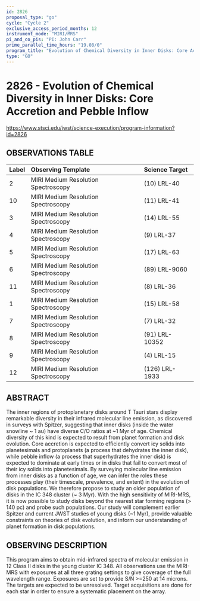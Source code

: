 ```yaml
---
id: 2826
proposal_type: "go"
cycle: "Cycle 2"
exclusive_access_period_months: 12
instrument_mode: "MIRI/MRS"
pi_and_co_pis: "PI: John Carr"
prime_parallel_time_hours: "19.08/0"
program_title: "Evolution of Chemical Diversity in Inner Disks: Core Accretion and Pebble Inflow"
type: "GO"
---
```

# 2826 - Evolution of Chemical Diversity in Inner Disks: Core Accretion and Pebble Inflow
https://www.stsci.edu/jwst/science-execution/program-information?id=2826
## OBSERVATIONS TABLE
| Label | Observing Template                  | Science Target     |
| :---- | :---------------------------------- | :----------------- |
| 2     | MIRI Medium Resolution Spectroscopy | (10) LRL-40        |
| 10    | MIRI Medium Resolution Spectroscopy | (11) LRL-41        |
| 3     | MIRI Medium Resolution Spectroscopy | (14) LRL-55        |
| 4     | MIRI Medium Resolution Spectroscopy | (9) LRL-37         |
| 5     | MIRI Medium Resolution Spectroscopy | (17) LRL-63        |
| 6     | MIRI Medium Resolution Spectroscopy | (89) LRL-9060      |
| 11    | MIRI Medium Resolution Spectroscopy | (8) LRL-36         |
| 1     | MIRI Medium Resolution Spectroscopy | (15) LRL-58        |
| 7     | MIRI Medium Resolution Spectroscopy | (7) LRL-32         |
| 8     | MIRI Medium Resolution Spectroscopy | (91) LRL-10352     |
| 9     | MIRI Medium Resolution Spectroscopy | (4) LRL-15         |
| 12    | MIRI Medium Resolution Spectroscopy | (126) LRL-1933     |

## ABSTRACT

The inner regions of protoplanetary disks around T Tauri stars display remarkable diversity in their infrared molecular line emission, as discovered in surveys with Spitzer, suggesting that inner disks (inside the water snowline ~ 1 au) have diverse C/O ratios at ~1 Myr of age. Chemical diversity of this kind is expected to result from planet formation and disk evolution. Core accretion is expected to efficiently convert icy solids into planetesimals and protoplanets (a process that dehydrates the inner disk), while pebble inflow (a process that superhydrates the inner disk) is expected to dominate at early times or in disks that fail to convert most of their icy solids into planetesimals. By surveying molecular line emission from inner disks as a function of age, we can infer the roles these processes play (their timescale, prevalence, and extent) in the evolution of disk populations. We therefore propose to study an older population of disks in the IC 348 cluster (~ 3 Myr). With the high sensitivity of MIRI-MRS, it is now possible to study disks beyond the nearest star forming regions (> 140 pc) and probe such populations. Our study will complement earlier Spitzer and current JWST studies of young disks (~1 Myr), provide valuable constraints on theories of disk evolution, and inform our understanding of planet formation in disk populations.

## OBSERVING DESCRIPTION

This program aims to obtain mid-infrared spectra of molecular emission in 12 Class II disks in the young cluster IC 348. All observations use the MIRI-MRS with exposures at all three grating settings to give coverage of the full wavelength range. Exposures are set to provide S/N >=250 at 14 microns. The targets are expected to be unresolved. Target acquisitions are done for each star in order to ensure a systematic placement on the array.